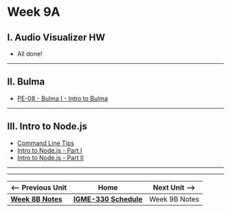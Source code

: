 # Week 9A

## I. Audio Visualizer HW
- All done!

<hr>

## II. Bulma
- [PE-08 - Bulma I - Intro to Bulma](../pe/pe-08.md)

<hr>

## III. Intro to Node.js
- [Command Line Tips](../notes/command-line-tips.md)
- [Intro to Node.js - Part I](../notes/intro-to-node-1.md)
- [Intro to Node.js - Part II](../notes/intro-to-node-2.md)
 
<hr><hr>


| <-- Previous Unit | Home | Next Unit -->
| --- | --- | --- 
| [**Week 8B Notes**](08B.md)  |  [**IGME-330 Schedule**](../schedule.md) | Week 9B Notes
